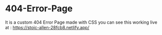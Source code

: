 # 404-Error-Page
It is a custom 404 Error Page made with CSS you can see this working live at : https://stoic-allen-28fcb8.netlify.app/
